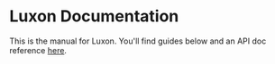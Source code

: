 # Luxon Documentation

This is the manual for Luxon. You'll find guides below and an API doc reference [here](identifiers.html).
